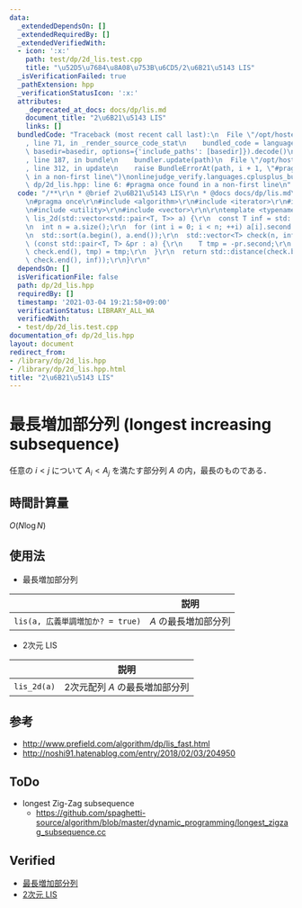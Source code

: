 ```yaml
---
data:
  _extendedDependsOn: []
  _extendedRequiredBy: []
  _extendedVerifiedWith:
  - icon: ':x:'
    path: test/dp/2d_lis.test.cpp
    title: "\u52D5\u7684\u8A08\u753B\u6CD5/2\u6B21\u5143 LIS"
  _isVerificationFailed: true
  _pathExtension: hpp
  _verificationStatusIcon: ':x:'
  attributes:
    _deprecated_at_docs: docs/dp/lis.md
    document_title: "2\u6B21\u5143 LIS"
    links: []
  bundledCode: "Traceback (most recent call last):\n  File \"/opt/hostedtoolcache/Python/3.9.2/x64/lib/python3.9/site-packages/onlinejudge_verify/documentation/build.py\"\
    , line 71, in _render_source_code_stat\n    bundled_code = language.bundle(stat.path,\
    \ basedir=basedir, options={'include_paths': [basedir]}).decode()\n  File \"/opt/hostedtoolcache/Python/3.9.2/x64/lib/python3.9/site-packages/onlinejudge_verify/languages/cplusplus.py\"\
    , line 187, in bundle\n    bundler.update(path)\n  File \"/opt/hostedtoolcache/Python/3.9.2/x64/lib/python3.9/site-packages/onlinejudge_verify/languages/cplusplus_bundle.py\"\
    , line 312, in update\n    raise BundleErrorAt(path, i + 1, \"#pragma once found\
    \ in a non-first line\")\nonlinejudge_verify.languages.cplusplus_bundle.BundleErrorAt:\
    \ dp/2d_lis.hpp: line 6: #pragma once found in a non-first line\n"
  code: "/**\r\n * @brief 2\u6B21\u5143 LIS\r\n * @docs docs/dp/lis.md\r\n */\r\n\r\
    \n#pragma once\r\n#include <algorithm>\r\n#include <iterator>\r\n#include <limits>\r\
    \n#include <utility>\r\n#include <vector>\r\n\r\ntemplate <typename T>\r\nint\
    \ lis_2d(std::vector<std::pair<T, T>> a) {\r\n  const T inf = std::numeric_limits<T>::max();\r\
    \n  int n = a.size();\r\n  for (int i = 0; i < n; ++i) a[i].second = -a[i].second;\r\
    \n  std::sort(a.begin(), a.end());\r\n  std::vector<T> check(n, inf);\r\n  for\
    \ (const std::pair<T, T> &pr : a) {\r\n    T tmp = -pr.second;\r\n    *std::lower_bound(check.begin(),\
    \ check.end(), tmp) = tmp;\r\n  }\r\n  return std::distance(check.begin(), std::lower_bound(check.begin(),\
    \ check.end(), inf));\r\n}\r\n"
  dependsOn: []
  isVerificationFile: false
  path: dp/2d_lis.hpp
  requiredBy: []
  timestamp: '2021-03-04 19:21:58+09:00'
  verificationStatus: LIBRARY_ALL_WA
  verifiedWith:
  - test/dp/2d_lis.test.cpp
documentation_of: dp/2d_lis.hpp
layout: document
redirect_from:
- /library/dp/2d_lis.hpp
- /library/dp/2d_lis.hpp.html
title: "2\u6B21\u5143 LIS"
---
```

# 最長増加部分列 (longest increasing subsequence)

任意の $i < j$ について $A_i < A_j$ を満たす部分列 $A$ の内，最長のものである．


## 時間計算量

$O(N\log{N})$


## 使用法

- 最長増加部分列

||説明|
|:--:|:--:|
|`lis(a, 広義単調増加か? = true)`|$A$ の最長増加部分列|

- 2次元 LIS

||説明|
|:--:|:--:|
|`lis_2d(a)`|2次元配列 $A$ の最長増加部分列|


## 参考

- http://www.prefield.com/algorithm/dp/lis_fast.html
- http://noshi91.hatenablog.com/entry/2018/02/03/204950


## ToDo

- longest Zig-Zag subsequence
  - https://github.com/spaghetti-source/algorithm/blob/master/dynamic_programming/longest_zigzag_subsequence.cc


## Verified

- [最長増加部分列](https://onlinejudge.u-aizu.ac.jp/solutions/problem/DPL_1_D/review/4082142/emthrm/C++14)
- [2次元 LIS](https://atcoder.jp/contests/abc038/submissions/9237792)
